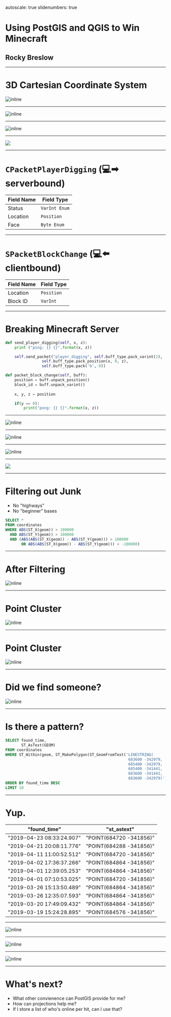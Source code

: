 autoscale: true
slidenumbers: true

# Using PostGIS and QGIS to Win Minecraft
## Rocky Breslow

---

# 3D Cartesian Coordinate System

![inline](images/minecraft_coordinate_system.png)

---

![inline](images/looking_at_a_block.png)

---

![inline](images/looking_at_a_block_zoom.png)

---

![](images/00.png)

---

# `CPacketPlayerDigging` (💻➡ serverbound)

| Field Name | Field Type    |
|------------|---------------|
| Status     | `VarInt Enum` |
| Location   | `Position`    |
| Face       | `Byte Enum`   |

---

# `SPacketBlockChange` (💻⬅️ clientbound)

| Field Name | Field Type |
|------------|------------|
| Location   | `Position` |
| Block ID   | `VarInt`   |

---

# Breaking Minecraft Server

```python
def send_player_digging(self, x, z):
    print ("ping: {} {}".format(x, z))

    self.send_packet("player_digging", self.buff_type.pack_varint(2),
                self.buff_type.pack_position(x, 0, z),
                self.buff_type.pack('b', 0))

def packet_block_change(self, buff):
    position = buff.unpack_position()
    block_id = buff.unpack_varint()
    
    x, y, z = position

    if(y == 0):
        print("pong: {} {}".format(x, z))
```

---

![inline](images/database.png)

---

![inline](images/qgis_1.png)

---

![inline](images/qgis_2.png)


---

![](images/nether_highway.png)

---

# Filtering out Junk

- No "highways"
- No "beginner" bases

```sql
SELECT *
FROM coordinates
WHERE ABS(ST_X(geom)) > 100000
  AND ABS(ST_Y(geom)) > 100000
  AND (ABS(ABS(ST_X(geom)) - ABS(ST_Y(geom))) > 100000
       OR ABS(ABS(ST_X(geom)) - ABS(ST_Y(geom))) < -100000)
```

---

# After Filtering

![inline](images/qgis_after_filtering.png)

---

# Point Cluster

![inline](images/qgis_3.png)

---

# Point Cluster

![inline](images/qgis_4.png)

---

# Did we find someone?

![inline](images/qgis_5.png)

---

# Is there a pattern?

```sql
SELECT found_time,
       ST_AsText(GEOM)
FROM coordinates
WHERE ST_Within(geom, ST_MakePolygon(ST_GeomFromText('LINESTRING(
                                                      683600 -342979, 
                                                      685400 -342979, 
                                                      685400 -341441, 
                                                      683600 -341441, 
                                                      683600 -342979)')))
ORDER BY found_time DESC
LIMIT 10
```

---

# Yup.

| "found_time"              | "st_astext"             | 
|---------------------------|-------------------------| 
| "2019-04-23 08:33:24.907" | "POINT(684720 -341856)" | 
| "2019-04-21 20:08:11.776" | "POINT(684288 -341856)" | 
| "2019-04-11 11:00:52.512" | "POINT(684720 -341856)" | 
| "2019-04-02 17:36:37.266" | "POINT(684864 -341856)" | 
| "2019-04-01 12:39:05.253" | "POINT(684864 -341856)" | 
| "2019-04-01 07:10:53.025" | "POINT(684720 -341856)" | 
| "2019-03-26 15:13:50.489" | "POINT(684864 -341856)" | 
| "2019-03-26 12:35:07.593" | "POINT(684864 -341856)" | 
| "2019-03-20 17:49:09.432" | "POINT(684864 -341856)" | 
| "2019-03-19 15:24:28.895" | "POINT(684576 -341856)" | 

---

![inline](images/space_valk_qgis.png)

---

![inline](images/space_valk.jpg)

---

![inline](images/space_valk_team.png)

---

# What's next?

- What other convienence can PostGIS provide for me?
- How can projections help me?
- If I store a list of who's online per hit, can I use that?